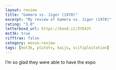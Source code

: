 ```yaml
---
layout: review
title: "Gamera vs. Jiger (1970)"
excerpt: "My review of Gamera vs. Jiger (1970)"
rating: "3.0"
letterboxd_url: https://boxd.it/3YE4Jt
mst3k: true
rifftrax: false
category: movie-review
tags: [mst3k, plutotv, kaiju, scifiploitation]
---
```


I’m so glad they were able to have the expo
